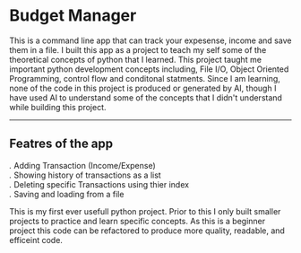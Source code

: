 # Budget Manager

This is a command line app that can track your expesense, income and save them in a file. I built this app as a project to teach my self some of the theoretical concepts of python that I learned. This project taught me important python development concepts including, File I/O, Object Oriented Programming, control flow and conditonal statments. Since I am learning, none of the code in this project is produced or generated by AI, though I have used AI to understand some of the concepts that I didn't understand while building this project.

---

## Featres of the app  

   *.* Adding Transaction (Income/Expense)    
   *.* Showing history of transactions as a list  
   *.* Deleting specific Transactions using thier index  
   *.* Saving  and loading from a file
   

This is my first ever usefull python project. Prior to this I only built smaller projects to practice and learn specific concepts. As this is a beginner project this code can be refactored to produce more quality, readable, and efficeint code. 


